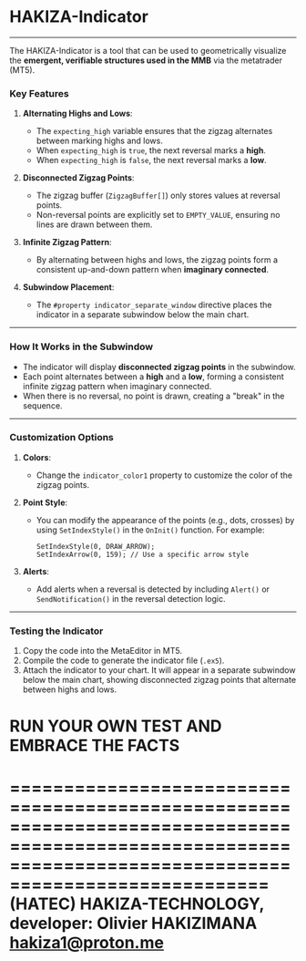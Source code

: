 # HAKIZA-Indicator
---

The HAKIZA-Indicator is a tool that can be used to geometrically visualize the **emergent, verifiable structures used in the MMB** via the metatrader (MT5).

### Key Features

1. **Alternating Highs and Lows**:
   - The `expecting_high` variable ensures that the zigzag alternates between marking highs and lows.
   - When `expecting_high` is `true`, the next reversal marks a **high**.
   - When `expecting_high` is `false`, the next reversal marks a **low**.

2. **Disconnected Zigzag Points**:
   - The zigzag buffer (`ZigzagBuffer[]`) only stores values at reversal points.
   - Non-reversal points are explicitly set to `EMPTY_VALUE`, ensuring no lines are drawn between them.

3. **Infinite Zigzag Pattern**:
   - By alternating between highs and lows, the zigzag points form a consistent up-and-down pattern when **imaginary connected**.

4. **Subwindow Placement**:
   - The `#property indicator_separate_window` directive places the indicator in a separate subwindow below the main chart.

---

### How It Works in the Subwindow
- The indicator will display **disconnected zigzag points** in the subwindow.
- Each point alternates between a **high** and a **low**, forming a consistent infinite zigzag pattern when imaginary connected.
- When there is no reversal, no point is drawn, creating a "break" in the sequence.

---

### Customization Options
1. **Colors**:
   - Change the `indicator_color1` property to customize the color of the zigzag points.

2. **Point Style**:
   - You can modify the appearance of the points (e.g., dots, crosses) by using `SetIndexStyle()` in the `OnInit()` function. For example:
     ```mql5
     SetIndexStyle(0, DRAW_ARROW);
     SetIndexArrow(0, 159); // Use a specific arrow style
     ```

3. **Alerts**:
   - Add alerts when a reversal is detected by including `Alert()` or `SendNotification()` in the reversal detection logic.

---

### Testing the Indicator
1. Copy the code into the MetaEditor in MT5.
2. Compile the code to generate the indicator file (`.ex5`).
3. Attach the indicator to your chart. It will appear in a separate subwindow below the main chart, showing disconnected zigzag points that alternate between highs and lows.


# RUN YOUR OWN TEST AND EMBRACE THE FACTS
==========================================================================================================================================================
(HATEC)   HAKIZA-TECHNOLOGY, developer: Olivier HAKIZIMANA                                                                               hakiza1@proton.me
==========================================================================================================================================================
